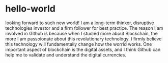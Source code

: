 # hello-world
looking forward to such new world!
I am a long-term thinker, disruptive technologies investor and a firm follower for best practice. The reason I am involved in Github is because when I studied more about Blockchain, the more I am passoionate about this revolutionary technology. I firmly believe this technology will fundamentally change how the worrld works. One important aspect of blockchain is the digital assets, and I think Github can help me to validate and understand the digital currencies.
